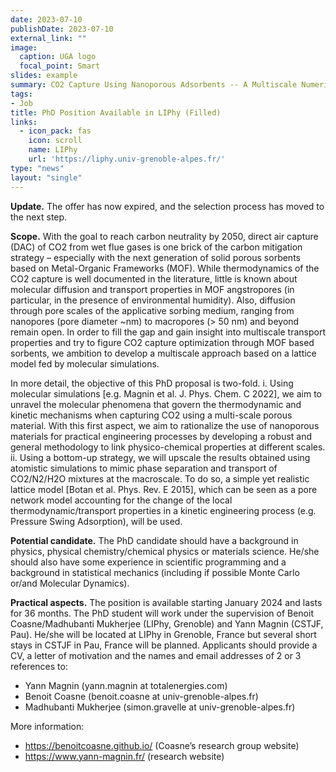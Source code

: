 ```yaml
---
date: 2023-07-10
publishDate: 2023-07-10
external_link: ""
image:
  caption: UGA logo
  focal_point: Smart
slides: example
summary: CO2 Capture Using Nanoporous Adsorbents -- A Multiscale Numerical Approach From Molecular Aspects to the Engineering Scale
tags:
- Job
title: PhD Position Available in LIPhy (Filled)
links:
  - icon_pack: fas
    icon: scroll
    name: LIPhy
    url: 'https://liphy.univ-grenoble-alpes.fr/'
type: "news"
layout: "single"
---
```

**Update.** The offer has now expired, and the selection process has moved to the next step.

**Scope.** With the goal to reach carbon neutrality by 2050, direct air capture (DAC) of CO2 from wet flue
gases is one brick of the carbon mitigation strategy – especially with the next generation of solid porous
sorbents based on Metal-Organic Frameworks (MOF). While thermodynamics of the CO2 capture is well
documented in the literature, little is known about molecular diffusion and transport properties in MOF
angstropores (in particular, in the presence of environmental humidity). Also, diffusion through pore scales
of the applicative sorbing medium, ranging from nanopores (pore diameter ~nm) to macropores (> 50 nm)
and beyond remain open. In order to fill the gap and gain insight into multiscale transport properties and
try to figure CO2 capture optimization through MOF based sorbents, we ambition to develop a multiscale
approach based on a lattice model fed by molecular simulations.

In more detail, the objective of this PhD proposal is two-fold. i. Using molecular simulations [e.g. Magnin
et al. J. Phys. Chem. C 2022], we aim to unravel the molecular phenomena that govern the thermodynamic
and kinetic mechanisms when capturing CO2 using a multi-scale porous material. With this first aspect,
we aim to rationalize the use of nanoporous materials for practical engineering processes by developing
a robust and general methodology to link physico-chemical properties at different scales. ii. Using a
bottom-up strategy, we will upscale the results obtained using atomistic simulations to mimic phase
separation and transport of CO2/N2/H2O mixtures at the macroscale. To do so, a simple yet realistic lattice
model [Botan et al. Phys. Rev. E 2015], which can be seen as a pore network model accounting for the
change of the local thermodynamic/transport properties in a kinetic engineering process (e.g. Pressure
Swing Adsorption), will be used.

**Potential candidate.** The PhD candidate should have a background in physics, physical
chemistry/chemical physics or materials science. He/she should also have some experience in scientific
programming and a background in statistical mechanics (including if possible Monte Carlo or/and
Molecular Dynamics).

**Practical aspects.** The position is available starting January 2024 and lasts for 36 months. The PhD student
will work under the supervision of Benoit Coasne/Madhubanti Mukherjee (LIPhy, Grenoble) and Yann Magnin
(CSTJF, Pau). He/she will be located at LIPhy in Grenoble, France but several short stays in CSTJF in
Pau, France will be planned. Applicants should provide a CV, a letter of motivation and the names and
email addresses of 2 or 3 references to:

- Yann Magnin (yann.magnin at totalenergies.com)
- Benoit Coasne (benoit.coasne at univ-grenoble-alpes.fr)
- Madhubanti Mukherjee (simon.gravelle at univ-grenoble-alpes.fr)

More information:
- https://benoitcoasne.github.io/ (Coasne’s research group website)
- https://www.yann-magnin.fr/ (research website)